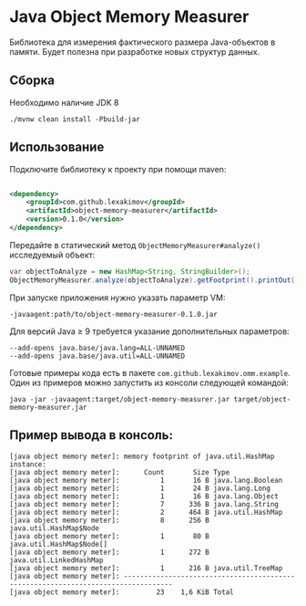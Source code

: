 # Java Object Memory Measurer

Библиотека для измерения фактического размера Java-объектов в памяти. Будет полезна при разработке новых структур
данных.

## Сборка

Необходимо наличие JDK 8

```shell
./mvnw clean install -Pbuild-jar
```

## Использование

Подключите библиотеку к проекту при помощи maven:

```xml

<dependency>
    <groupId>com.github.lexakimov</groupId>
    <artifactId>object-memory-measurer</artifactId>
    <version>0.1.0</version>
</dependency>
```

Передайте в статический метод `ObjectMemoryMeasurer#analyze()` исследуемый объект:

```java
var objectToAnalyze = new HashMap<String, StringBuilder>();
ObjectMemoryMeasurer.analyze(objectToAnalyze).getFootprint().printOut();
```

При запуске приложения нужно указать параметр VM:

```shell
-javaagent:path/to/object-memory-measurer-0.1.0.jar
```

Для версий Java ≥ 9 требуется указание дополнительных параметров:

```shell
--add-opens java.base/java.lang=ALL-UNNAMED
--add-opens java.base/java.util=ALL-UNNAMED
```

Готовые примеры кода есть в пакете `com.github.lexakimov.omm.example`. Один из примеров можно запустить из консоли
следующей командой:

```shell
java -jar -javaagent:target/object-memory-measurer.jar target/object-memory-measurer.jar
```

## Пример вывода в консоль:
```
[java object memory meter]: memory footprint of java.util.HashMap instance:
[java object memory meter]:      Count       Size Type                                                        
[java object memory meter]:          1       16 B java.lang.Boolean                                           
[java object memory meter]:          1       24 B java.lang.Long                                              
[java object memory meter]:          1       16 B java.lang.Object                                            
[java object memory meter]:          7      336 B java.lang.String                                            
[java object memory meter]:          2      464 B java.util.HashMap                                           
[java object memory meter]:          8      256 B java.util.HashMap$Node                                      
[java object memory meter]:          1       80 B java.util.HashMap$Node[]                                    
[java object memory meter]:          1      272 B java.util.LinkedHashMap                                     
[java object memory meter]:          1      216 B java.util.TreeMap                                           
[java object memory meter]: ----------------------------------------------------------------------------------
[java object memory meter]:         23    1,6 KiB Total                                                       
```
